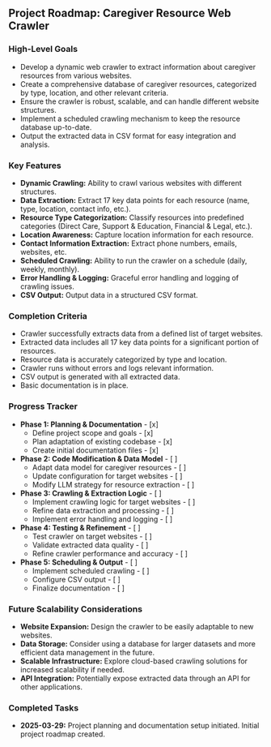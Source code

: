 ## Project Roadmap: Caregiver Resource Web Crawler

### High-Level Goals

*   Develop a dynamic web crawler to extract information about caregiver resources from various websites.
*   Create a comprehensive database of caregiver resources, categorized by type, location, and other relevant criteria.
*   Ensure the crawler is robust, scalable, and can handle different website structures.
*   Implement a scheduled crawling mechanism to keep the resource database up-to-date.
*   Output the extracted data in CSV format for easy integration and analysis.

### Key Features

*   **Dynamic Crawling:** Ability to crawl various websites with different structures.
*   **Data Extraction:** Extract 17 key data points for each resource (name, type, location, contact info, etc.).
*   **Resource Type Categorization:** Classify resources into predefined categories (Direct Care, Support & Education, Financial & Legal, etc.).
*   **Location Awareness:** Capture location information for each resource.
*   **Contact Information Extraction:** Extract phone numbers, emails, websites, etc.
*   **Scheduled Crawling:** Ability to run the crawler on a schedule (daily, weekly, monthly).
*   **Error Handling & Logging:** Graceful error handling and logging of crawling issues.
*   **CSV Output:** Output data in a structured CSV format.

### Completion Criteria

*   Crawler successfully extracts data from a defined list of target websites.
*   Extracted data includes all 17 key data points for a significant portion of resources.
*   Resource data is accurately categorized by type and location.
*   Crawler runs without errors and logs relevant information.
*   CSV output is generated with all extracted data.
*   Basic documentation is in place.

### Progress Tracker

*   **Phase 1: Planning & Documentation** - [x]
    *   Define project scope and goals - [x]
    *   Plan adaptation of existing codebase - [x]
    *   Create initial documentation files - [x]
*   **Phase 2: Code Modification & Data Model** - [ ]
    *   Adapt data model for caregiver resources - [ ]
    *   Update configuration for target websites - [ ]
    *   Modify LLM strategy for resource extraction - [ ]
*   **Phase 3: Crawling & Extraction Logic** - [ ]
    *   Implement crawling logic for target websites - [ ]
    *   Refine data extraction and processing - [ ]
    *   Implement error handling and logging - [ ]
*   **Phase 4: Testing & Refinement** - [ ]
    *   Test crawler on target websites - [ ]
    *   Validate extracted data quality - [ ]
    *   Refine crawler performance and accuracy - [ ]
*   **Phase 5: Scheduling & Output** - [ ]
    *   Implement scheduled crawling - [ ]
    *   Configure CSV output - [ ]
    *   Finalize documentation - [ ]

### Future Scalability Considerations

*   **Website Expansion:** Design the crawler to be easily adaptable to new websites.
*   **Data Storage:** Consider using a database for larger datasets and more efficient data management in the future.
*   **Scalable Infrastructure:** Explore cloud-based crawling solutions for increased scalability if needed.
*   **API Integration:** Potentially expose extracted data through an API for other applications.

### Completed Tasks
*   **2025-03-29:** Project planning and documentation setup initiated. Initial project roadmap created.
